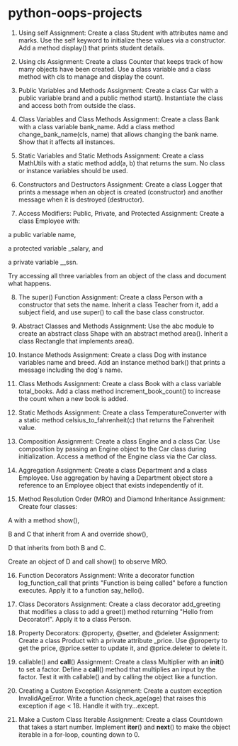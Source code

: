 ﻿# python-oops-projects

 1. Using self
Assignment:
Create a class Student with attributes name and marks. Use the self keyword to initialize these values via a constructor. Add a method display() that prints student details.

2. Using cls
Assignment:
Create a class Counter that keeps track of how many objects have been created. Use a class variable and a class method with cls to manage and display the count.

3. Public Variables and Methods
Assignment:
Create a class Car with a public variable brand and a public method start(). Instantiate the class and access both from outside the class.

4. Class Variables and Class Methods
Assignment:
Create a class Bank with a class variable bank_name. Add a class method change_bank_name(cls, name) that allows changing the bank name. Show that it affects all instances.

5. Static Variables and Static Methods
Assignment:
Create a class MathUtils with a static method add(a, b) that returns the sum. No class or instance variables should be used.

6. Constructors and Destructors
Assignment:
Create a class Logger that prints a message when an object is created (constructor) and another message when it is destroyed (destructor).

7. Access Modifiers: Public, Private, and Protected
Assignment:
Create a class Employee with:

a public variable name,

a protected variable _salary, and

a private variable __ssn.

Try accessing all three variables from an object of the class and document what happens.

8. The super() Function
Assignment:
Create a class Person with a constructor that sets the name. Inherit a class Teacher from it, add a subject field, and use super() to call the base class constructor.

9. Abstract Classes and Methods
Assignment:
Use the abc module to create an abstract class Shape with an abstract method area(). Inherit a class Rectangle that implements area().

10. Instance Methods
Assignment:
Create a class Dog with instance variables name and breed. Add an instance method bark() that prints a message including the dog's name.

11. Class Methods
Assignment:
Create a class Book with a class variable total_books. Add a class method increment_book_count() to increase the count when a new book is added.

12. Static Methods
Assignment:
Create a class TemperatureConverter with a static method celsius_to_fahrenheit(c) that returns the Fahrenheit value.

13. Composition
Assignment:
Create a class Engine and a class Car. Use composition by passing an Engine object to the Car class during initialization. Access a method of the Engine class via the Car class.

14. Aggregation
Assignment:
Create a class Department and a class Employee. Use aggregation by having a Department object store a reference to an Employee object that exists independently of it.

15. Method Resolution Order (MRO) and Diamond Inheritance
Assignment:
Create four classes:

A with a method show(),

B and C that inherit from A and override show(),

D that inherits from both B and C.

Create an object of D and call show() to observe MRO.

16. Function Decorators
Assignment:
Write a decorator function log_function_call that prints "Function is being called" before a function executes. Apply it to a function say_hello().

17. Class Decorators
Assignment:
Create a class decorator add_greeting that modifies a class to add a greet() method returning "Hello from Decorator!". Apply it to a class Person.

18. Property Decorators: @property, @setter, and @deleter
Assignment:
Create a class Product with a private attribute _price. Use @property to get the price, @price.setter to update it, and @price.deleter to delete it.

19. callable() and __call__()
Assignment:
Create a class Multiplier with an __init__() to set a factor. Define a __call__() method that multiplies an input by the factor. Test it with callable() and by calling the object like a function.

20. Creating a Custom Exception
Assignment:
Create a custom exception InvalidAgeError. Write a function check_age(age) that raises this exception if age < 18. Handle it with try...except.

21. Make a Custom Class Iterable
Assignment:
Create a class Countdown that takes a start number. Implement __iter__() and __next__() to make the object iterable in a for-loop, counting down to 0.
